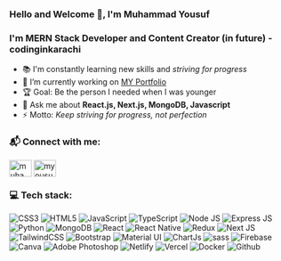 <!-- <img align="center" src="" /> -->


### Hello and Welcome 👋, I'm Muhammad Yousuf

### I'm MERN Stack Developer and Content Creator (in future) - codinginkarachi

<!-- - 👨🏽‍🎓  -->
<!-- - 🌱  -->
- 📚 I'm constantly learning new skills and _striving for progress_
- 🔭 I’m currently working on [MY Portfolio](https://github.com/MuhammadYousufHere/portfolio-new.git)
- 🏆 Goal: Be the person I needed when I was younger
- 💬 Ask me about **React.js, Next.js, MongoDB, Javascript**
- ⚡ Motto: _Keep striving for progress, not perfection_

<!-- ### 📺 Latest Youtube Videos -->
<!-- YOUTUBE:START -->
<!-- - [User Role-Based Access Control &amp; Permissions in React JS | MERN Stack](https://www.youtube.com/) -->

<!-- YOUTUBE:END -->

<!-- ### ✍️ Latest Blogs posts -->
<!-- BLOG-POST-LIST:START -->

<!-- BLOG-POST-LIST:END -->

### 📬 Connect with me:

<p align="left">

<a href="https://www.linkedin.com/in/muhammadyousuf-here/" target="blank"><img align="center" src="https://raw.githubusercontent.com/rahuldkjain/github-profile-readme-generator/master/src/images/icons/Social/linked-in-alt.svg" alt="muhammad-yousuf" height="30" width="40" /></a>
<a href="https://www.facebook.com/muhammad.yousuf.my" target="blank"><img align="center" src="https://raw.githubusercontent.com/rahuldkjain/github-profile-readme-generator/master/src/images/icons/Social/facebook.svg" alt="myousuf" height="30" width="40" /></a>

</p>




### 💻 Tech stack:
![CSS3](https://img.shields.io/badge/css3-%231572B6.svg?style=for-the-badge&logo=css3&logoColor=white) ![HTML5](https://img.shields.io/badge/html5-%23E34F26.svg?style=for-the-badge&logo=html5&logoColor=white) ![JavaScript](https://img.shields.io/badge/javascript-%23323330.svg?style=for-the-badge&logo=javascript&logoColor=%23F7DF1E) ![TypeScript](https://img.shields.io/badge/typescript-%2331A8FF.svg?style=for-the-badge&logo=typescript&logoColor=white) ![Node JS](https://img.shields.io/badge/nodejs-%2331A8FF.svg?style=for-the-badge&logo=nodejs&logoColor=white) ![Express JS](https://img.shields.io/badge/expressjs-%2331A8FF.svg?style=for-the-badge&logo=expressjs&logoColor=white) ![Python](https://img.shields.io/badge/Python-FFD43B?style=for-the-badge&logo=python&logoColor=blue) ![MongoDB](https://img.shields.io/badge/mongodb-%008000.svg?style=for-the-badge&logo=mongodb&logoColor=white)  ![React](https://img.shields.io/badge/react-%2320232a.svg?style=for-the-badge&logo=react&logoColor=%2361DAFB) ![React Native](https://img.shields.io/badge/reactnative-%2320232a.svg?style=for-the-badge&logo=react&logoColor=%2361DAFB) ![Redux](https://img.shields.io/badge/Redux-593D88?style=for-the-badge&logo=redux&logoColor=white) ![Next JS](https://img.shields.io/badge/next.js-000000?style=for-the-badge&logo=nextdotjs&logoColor=white) ![TailwindCSS](https://img.shields.io/badge/tailwindcss-%2338B2AC.svg?style=for-the-badge&logo=tailwind-css&logoColor=white)  ![Bootstrap](https://img.shields.io/badge/bootstrap-%23563D7C.svg?style=for-the-badge&logo=bootstrap&logoColor=white) ![Material UI](https://img.shields.io/badge/materialui-%23563D7C.svg?style=for-the-badge&logo=materialui&logoColor=white) ![ChartJs](https://img.shields.io/badge/Chart.js-FF6384?style=for-the-badge&logo=chartdotjs&logoColor=white) ![sass](https://img.shields.io/badge/Sass-CC6699?style=for-the-badge&logo=sass&logoColor=white) ![Firebase](https://img.shields.io/badge/firebase-ffca28?style=for-the-badge&logo=firebase&logoColor=black) ![Canva](https://img.shields.io/badge/Canva-%2300C4CC.svg?style=for-the-badge&logo=Canva&logoColor=white) ![Adobe Photoshop](https://img.shields.io/badge/adobephotoshop-%2331A8FF.svg?style=for-the-badge&logo=adobephotoshop&logoColor=white) ![Netlify](https://img.shields.io/badge/netlify-%23000000.svg?style=for-the-badge&logo=netlify&logoColor=#00C7B7) ![Vercel](https://img.shields.io/badge/vercel-%23000000.svg?style=for-the-badge&logo=vercel&logoColor=white) ![Docker](https://img.shields.io/badge/docker-%231572B6.svg?style=for-the-badge&logo=docker&logoColor=white) ![Github](https://img.shields.io/badge/githubactions-%23000000.svg?style=for-the-badge&logo=githubactions&logoColor=white)



